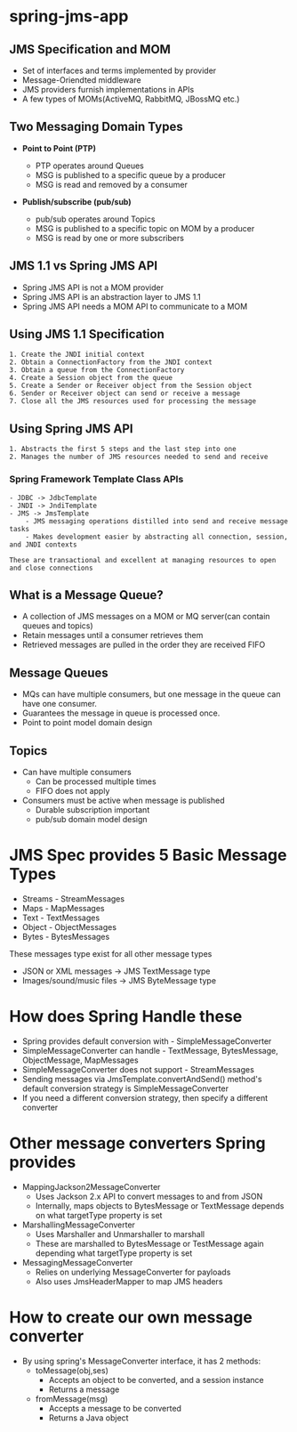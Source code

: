 # spring-jms-app

## JMS Specification and MOM

- Set of interfaces and terms implemented by provider
- Message-Oriendted middleware
- JMS providers furnish implementations in APIs
- A few types of MOMs(ActiveMQ, RabbitMQ, JBossMQ etc.)

## Two Messaging Domain Types
- **Point to Point (PTP)**
    - PTP operates around Queues
    - MSG is published to a specific queue by a producer
    - MSG is read and removed by a consumer
    
- **Publish/subscribe (pub/sub)**
    - pub/sub operates around Topics
    - MSG is published to a specific topic on MOM by a producer
    - MSG is read by one or more subscribers

## JMS 1.1 vs Spring JMS API
- Spring JMS API is not a MOM provider
- Spring JMS API is an abstraction layer to JMS 1.1
- Spring JMS API needs a MOM API to communicate to a MOM

## Using JMS 1.1 Specification
    1. Create the JNDI initial context
    2. Obtain a ConnectionFactory from the JNDI context
    3. Obtain a queue from the ConnectionFactory
    4. Create a Session object from the queue
    5. Create a Sender or Receiver object from the Session object
    6. Sender or Receiver object can send or receive a message
    7. Close all the JMS resources used for processing the message 
    
## Using Spring JMS API
    1. Abstracts the first 5 steps and the last step into one
    2. Manages the number of JMS resources needed to send and receive
    
### Spring Framework Template Class APIs
```
- JDBC -> JdbcTemplate
- JNDI -> JndiTemplate
- JMS -> JmsTemplate
    - JMS messaging operations distilled into send and receive message tasks
    - Makes development easier by abstracting all connection, session, and JNDI contexts

These are transactional and excellent at managing resources to open and close connections
```

## What is a Message Queue?
- A collection of JMS messages on a MOM or MQ server(can contain queues and topics)
- Retain messages until a consumer retrieves them
- Retrieved messages are pulled in the order they are received FIFO

## Message Queues
- MQs can have multiple consumers, but one message in the queue can have one consumer.
- Guarantees the message in queue is processed once.
- Point to point model domain design

## Topics
- Can have multiple consumers
    - Can be processed multiple times
    - FIFO does not apply
- Consumers must be active when message is published
    - Durable subscription important
    - pub/sub domain model design
    
# JMS Spec provides 5 Basic Message Types
- Streams - StreamMessages
- Maps - MapMessages
- Text - TextMessages
- Object - ObjectMessages
- Bytes - BytesMessages

These messages type exist for all other message types
- JSON or XML messages -> JMS TextMessage type
- Images/sound/music files -> JMS ByteMessage type

# How does Spring Handle these
-  Spring provides default conversion with - SimpleMessageConverter
- SimpleMessageConverter can handle - TextMessage, BytesMessage, ObjectMessage, MapMessages
- SimpleMessageConverter does not support - StreamMessages
- Sending messages via JmsTemplate.convertAndSend() method's default conversion strategy is SimpleMessageConverter
- If you need a different conversion strategy, then specify a different converter
    
# Other message converters Spring provides
- MappingJackson2MessageConverter
    - Uses Jackson 2.x API to convert messages to and from JSON
    - Internally, maps objects to BytesMessage or TextMessage depends on what targetType property is set
- MarshallingMessageConverter
    - Uses Marshaller and Unmarshaller to marshall
    - These are marshalled to BytesMessage or TestMessage again depending what targetType property is set
- MessagingMessageConverter
    - Relies on underlying MessageConverter for payloads
    - Also uses JmsHeaderMapper to map JMS headers
# How to create our own message converter
- By using spring's MessageConverter interface, it has 2 methods:
    - toMessage(obj,ses)
        - Accepts an object to be converted, and a session instance
        - Returns a message
    - fromMessage(msg)
        - Accepts a message to be converted
        - Returns a Java object    